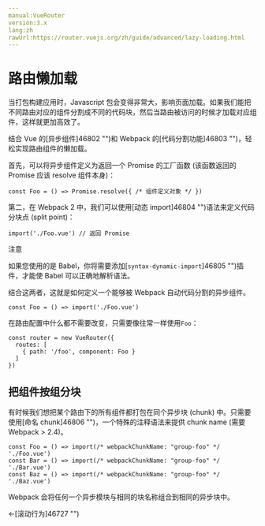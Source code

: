 ```yaml
---
manual:VueRouter
version:3.x
lang:zh
rawUrl:https://router.vuejs.org/zh/guide/advanced/lazy-loading.html
---
```



# 路由懒加载<a name="路由懒加载"></a>


当打包构建应用时，Javascript 包会变得非常大，影响页面加载。如果我们能把不同路由对应的组件分割成不同的代码块，然后当路由被访问的时候才加载对应组件，这样就更加高效了。



结合 Vue 的[异步组件]46802 "")和 Webpack 的[代码分割功能]46803 "")，轻松实现路由组件的懒加载。



首先，可以将异步组件定义为返回一个 Promise 的工厂函数 (该函数返回的 Promise 应该 resolve 组件本身)：


```
const Foo = () => Promise.resolve({ /* 组件定义对象 */ })

```



第二，在 Webpack 2 中，我们可以使用[动态 import]46804 "")语法来定义代码分块点 (split point)：


```
import('./Foo.vue') // 返回 Promise

```



注意



如果您使用的是 Babel，你将需要添加[`syntax-dynamic-import`]46805 "")插件，才能使 Babel 可以正确地解析语法。




结合这两者，这就是如何定义一个能够被 Webpack 自动代码分割的异步组件。


```
const Foo = () => import('./Foo.vue')

```



在路由配置中什么都不需要改变，只需要像往常一样使用`Foo`：


```
const router = new VueRouter({
  routes: [
    { path: '/foo', component: Foo }
  ]
})

```


## 把组件按组分块<a name="把组件按组分块"></a>


有时候我们想把某个路由下的所有组件都打包在同个异步块 (chunk) 中。只需要使用[命名 chunk]46806 "")，一个特殊的注释语法来提供 chunk name (需要 Webpack &gt; 2.4)。


```
const Foo = () => import(/* webpackChunkName: "group-foo" */ './Foo.vue')
const Bar = () => import(/* webpackChunkName: "group-foo" */ './Bar.vue')
const Baz = () => import(/* webpackChunkName: "group-foo" */ './Baz.vue')

```



Webpack 会将任何一个异步模块与相同的块名称组合到相同的异步块中。





←[滚动行为]46727 "")





